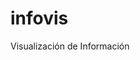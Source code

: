 # infovis
Visualización de Información

<!DOCTYPE html>
<html>
<head>
  <meta charset="utf-8">
  <meta name="viewport" content="width=device-width">
  <title>tp grupal</title>
</head>
<body>
<div class="flourish-embed" data-src="story/1927006"><script src="https://public.flourish.studio/resources/embed.js"></script></div>
</body>
</html>
